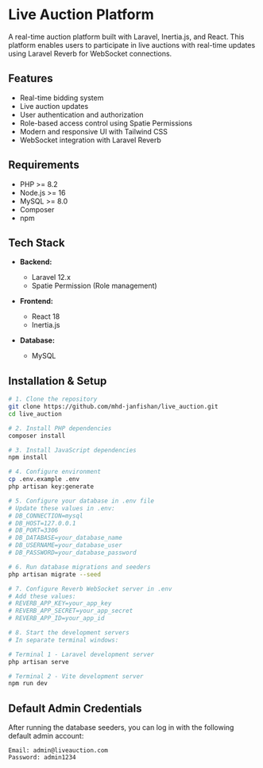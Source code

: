 # Live Auction Platform

A real-time auction platform built with Laravel, Inertia.js, and React. This platform enables users to participate in live auctions with real-time updates using Laravel Reverb for WebSocket connections.

##  Features

- Real-time bidding system
- Live auction updates
- User authentication and authorization
- Role-based access control using Spatie Permissions
- Modern and responsive UI with Tailwind CSS
- WebSocket integration with Laravel Reverb

##  Requirements

- PHP >= 8.2
- Node.js >= 16
- MySQL >= 8.0
- Composer
- npm

##  Tech Stack

- **Backend:**
  - Laravel 12.x
  - Spatie Permission (Role management)

- **Frontend:**
  - React 18
  - Inertia.js


- **Database:**
  - MySQL

##  Installation & Setup

```bash
# 1. Clone the repository
git clone https://github.com/mhd-janfishan/live_auction.git
cd live_auction

# 2. Install PHP dependencies
composer install

# 3. Install JavaScript dependencies
npm install

# 4. Configure environment
cp .env.example .env
php artisan key:generate

# 5. Configure your database in .env file
# Update these values in .env:
# DB_CONNECTION=mysql
# DB_HOST=127.0.0.1
# DB_PORT=3306
# DB_DATABASE=your_database_name
# DB_USERNAME=your_database_user
# DB_PASSWORD=your_database_password

# 6. Run database migrations and seeders
php artisan migrate --seed

# 7. Configure Reverb WebSocket server in .env
# Add these values:
# REVERB_APP_KEY=your_app_key
# REVERB_APP_SECRET=your_app_secret
# REVERB_APP_ID=your_app_id

# 8. Start the development servers
# In separate terminal windows:

# Terminal 1 - Laravel development server
php artisan serve

# Terminal 2 - Vite development server
npm run dev

```

## Default Admin Credentials

After running the database seeders, you can log in with the following default admin account:

```
Email: admin@liveauction.com
Password: admin1234

```

